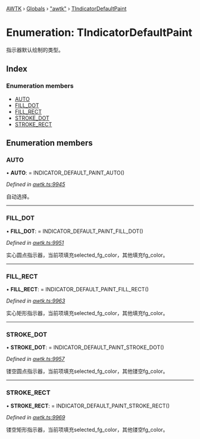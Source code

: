 [AWTK](../README.md) › [Globals](../globals.md) › ["awtk"](../modules/_awtk_.md) › [TIndicatorDefaultPaint](_awtk_.tindicatordefaultpaint.md)

# Enumeration: TIndicatorDefaultPaint

指示器默认绘制的类型。

## Index

### Enumeration members

* [AUTO](_awtk_.tindicatordefaultpaint.md#auto)
* [FILL_DOT](_awtk_.tindicatordefaultpaint.md#fill_dot)
* [FILL_RECT](_awtk_.tindicatordefaultpaint.md#fill_rect)
* [STROKE_DOT](_awtk_.tindicatordefaultpaint.md#stroke_dot)
* [STROKE_RECT](_awtk_.tindicatordefaultpaint.md#stroke_rect)

## Enumeration members

###  AUTO

• **AUTO**: =  INDICATOR_DEFAULT_PAINT_AUTO()

*Defined in [awtk.ts:9945](https://github.com/zlgopen/awtk-binding/blob/5d4a8e9/tools/code_gen/js/output/awtk.ts#L9945)*

自动选择。

___

###  FILL_DOT

• **FILL_DOT**: =  INDICATOR_DEFAULT_PAINT_FILL_DOT()

*Defined in [awtk.ts:9951](https://github.com/zlgopen/awtk-binding/blob/5d4a8e9/tools/code_gen/js/output/awtk.ts#L9951)*

实心圆点指示器，当前项填充selected_fg_color，其他填充fg_color。

___

###  FILL_RECT

• **FILL_RECT**: =  INDICATOR_DEFAULT_PAINT_FILL_RECT()

*Defined in [awtk.ts:9963](https://github.com/zlgopen/awtk-binding/blob/5d4a8e9/tools/code_gen/js/output/awtk.ts#L9963)*

实心矩形指示器，当前项填充selected_fg_color，其他填充fg_color。

___

###  STROKE_DOT

• **STROKE_DOT**: =  INDICATOR_DEFAULT_PAINT_STROKE_DOT()

*Defined in [awtk.ts:9957](https://github.com/zlgopen/awtk-binding/blob/5d4a8e9/tools/code_gen/js/output/awtk.ts#L9957)*

镂空圆点指示器，当前项填充selected_fg_color，其他镂空fg_color。

___

###  STROKE_RECT

• **STROKE_RECT**: =  INDICATOR_DEFAULT_PAINT_STROKE_RECT()

*Defined in [awtk.ts:9969](https://github.com/zlgopen/awtk-binding/blob/5d4a8e9/tools/code_gen/js/output/awtk.ts#L9969)*

镂空矩形指示器，当前项填充selected_fg_color，其他镂空fg_color。
